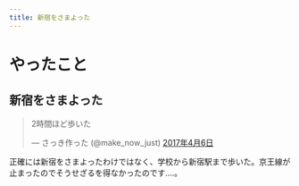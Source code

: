 ```yaml
---
title: 新宿をさまよった
---
```


<script async src="//platform.twitter.com/widgets.js"></script>

# やったこと

## 新宿をさまよった

<blockquote class="twitter-tweet" data-lang="ja"><p lang="ja" dir="ltr">2時間ほど歩いた</p>&mdash; さっき作った (@make_now_just) <a href="https://twitter.com/make_now_just/status/849838291931111425">2017年4月6日</a></blockquote>

正確には新宿をさまよったわけではなく、学校から新宿駅まで歩いた。京王線が止まったのでそうせざるを得なかったのです‥‥。
